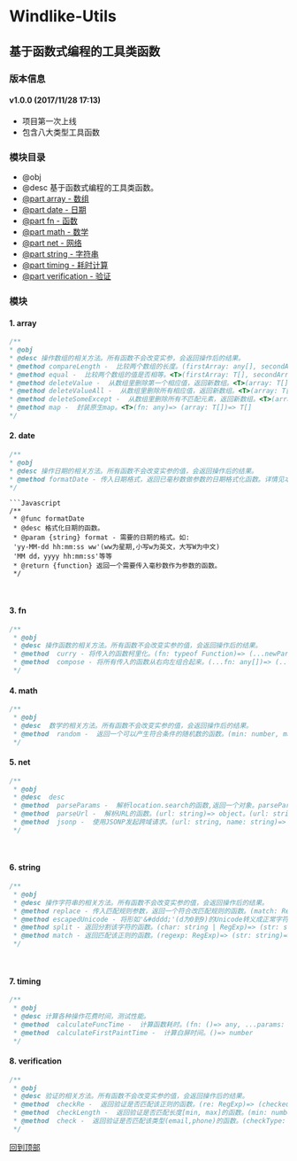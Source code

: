 # Windlike-Utils
## 基于函数式编程的工具类函数

### 版本信息
#### v1.0.0 (2017/11/28 17:13)  
* 项目第一次上线
* 包含八大类型工具函数
### 模块目录

 * @obj
 * @desc  基于函数式编程的工具类函数。
 * [@part  array -  数组](#1-array)
 * [@part  date -  日期](#2-date)
 * [@part  fn -  函数](#3-fn)
 * [@part  math -  数学](#4-math)
 * [@part  net -  网络](#5-net)
 * [@part  string -  字符串](#6-string)
 * [@part  timing -  耗时计算](#7-timing)
 * [@part  verification -  验证](#8-verification)
 
 ### 模块
 
 #### 1. array
 ```Javascript
 /**
 * @obj
 * @desc 操作数组的相关方法。所有函数不会改变实参，会返回操作后的结果。
 * @method compareLength -  比较两个数组的长度。(firstArray: any[], secondArray: any[])=> number
 * @method equal -  比较两个数组的值是否相等。<T>(firstArray: T[], secondArray: T[])=> boolean
 * @method deleteValue -  从数组里删除第一个相应值，返回新数组。<T>(array: T[], value: T)=> T[]
 * @method deleteValueAll -  从数组里删除所有相应值，返回新数组。<T>(array: T[], value: T)=> T[]
 * @method deleteSomeExcept -  从数组里删除所有不匹配元素，返回新数组。<T>(array: T[], exceptArray: T[])=> T[]
 * @method map -  封装原生map。<T>(fn: any)=> (array: T[])=> T[]
 */
 ```
 
 #### 2. date
 ```Javascript
 /**
 * @obj
 * @desc 操作日期的相关方法。所有函数不会改变实参的值，会返回操作后的结果。
 * @method formatDate - 传入日期格式，返回已毫秒数做参数的日期格式化函数。详情见本函数。(format: string)=> (date: number)=> string
 */
```
```
```Javascript
/**  
 * @func formatDate
 * @desc 格式化日期的函数。
 * @param {string} format - 需要的日期的格式。如:  
 'yy-MM-dd hh:mm:ss ww'(ww为星期,小写w为英文，大写W为中文)  
 'MM dd，yyyy hh:mm:ss'等等
 * @return {function} 返回一个需要传入毫秒数作为参数的函数。
 */
```
 
#### 3. fn
```Javascript
/**
 * @obj
 * @desc 操作函数的相关方法。所有函数不会改变实参的值，会返回操作后的结果。
 * @method  curry - 将传入的函数柯里化。(fn: typeof Function)=> (...newParams: any[])=> any
 * @method  compose - 将所有传入的函数从右向左组合起来。(...fn: any[])=> (...params: any[])=> any
 */
```

#### 4. math
```Javascript
/**
 * @obj
 * @desc  数学的相关方法。所有函数不会改变实参的值，会返回操作后的结果。
 * @method  random -  返回一个可以产生符合条件的随机数的函数。(min: number, max: number, float: boolean)=> ()=> number
 */
```
#### 5. net
```Javascript
/**
 * @obj
 * @desc  desc
 * @method  parseParams -  解析location.search的函数,返回一个对象。parseParams: (locationSearch: string)=> object
 * @method  parseUrl -  解析URL的函数。(url: string)=> object。(url: string)=> object
 * @method  jsonp -  使用JSONP发起跨域请求。(url: string, name: string)=> Promise<{}>
 */
```
 
#### 6. string
```Javascript
/**
 * @obj
 * @desc 操作字符串的相关方法。所有函数不会改变实参的值，会返回操作后的结果。
 * @method replace - 传入匹配规则参数，返回一个符合改匹配规则的函数。(match: RegExp | string)=> (str: string, substitute: any)=> string
 * @method escapedUnicode - 将形如'&#dddd;'(d为0到9)的Unicode转义成正常字符。(str: string)=> string
 * @method split - 返回分割该字符的函数。(char: string | RegExp)=> (str: string)=> string[]
 * @method match - 返回匹配该正则的函数。(regexp: RegExp)=> (str: string)=> string[]
 */
```
 
#### 7. timing
```Javascript
/**
 * @obj
 * @desc 计算各种操作花费时间，测试性能。
 * @method  calculateFuncTime -  计算函数耗时。(fn: ()=> any, ...params: any[])=> number
 * @method  calculateFirstPaintTime -  计算白屏时间。()=> number
 */
```

#### 8. verification
```Javascript
/**
 * @obj
 * @desc 验证的相关方法。所有函数不会改变实参的值，会返回操作后的结果。
 * @method  checkRe -  返回验证是否匹配该正则的函数。(re: RegExp)=> (checkedStr: string)=> boolean
 * @method  checkLength -  返回验证是否匹配长度[min, max]的函数。(min: number, max: number)=> (str: string)=> boolean
 * @method  check -  返回验证是否匹配该类型(email,phone)的函数。(checkType: string)=> (checkedStr: string)=> boolean
 */
```

 [回到顶部](#Windlike-Utils)
